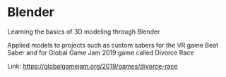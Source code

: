 # Blender
Learning the basics of 3D modeling through Blender

Applied models to projects such as custom sabers for the VR game Beat Saber and for Global Game Jam 2019 game called Divorce Race 

Link: https://globalgamejam.org/2019/games/divorce-race

